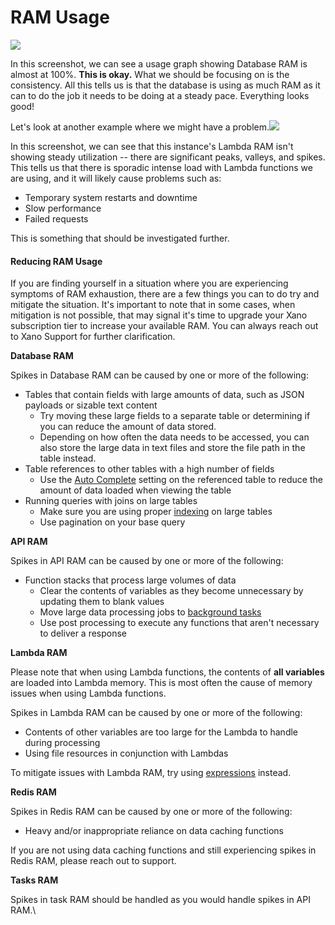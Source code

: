 # RAM Usage

![](https://files.gitbook.com/v0/b/gitbook-x-prod.appspot.com/o/spaces%2F-M8Si5XvG2QHSLi9JcVY%2Fuploads%2FJpxfXYc4Mk4iqiGa7wFc%2Fimage.png?alt=media\&token=66363a03-34a6-4b6f-9c4a-ca441a0993cf)

In this screenshot, we can see a usage graph showing Database RAM is almost at 100%. **This is okay.** What we should be focusing on is the consistency. All this tells us is that the database is using as much RAM as it can to do the job it needs to be doing at a steady pace. Everything looks good!

Let's look at another example where we might have a problem.![](https://files.gitbook.com/v0/b/gitbook-x-prod.appspot.com/o/spaces%2F-M8Si5XvG2QHSLi9JcVY%2Fuploads%2FSVKWvQg8qjoYLskZyUCo%2Fimage.png?alt=media\&token=0373aa27-8ec2-4446-b69d-8e3997a8cfa4)

In this screenshot, we can see that this instance's Lambda RAM isn't showing steady utilization -- there are significant peaks, valleys, and spikes. This tells us that there is sporadic intense load with Lambda functions we are using, and it will likely cause problems such as:

* Temporary system restarts and downtime
* Slow performance
* Failed requests

This is something that should be investigated further.

#### Reducing RAM Usage <a href="#reducing-ram-usage" id="reducing-ram-usage"></a>

If you are finding yourself in a situation where you are experiencing symptoms of RAM exhaustion, there are a few things you can to do try and mitigate the situation. It's important to note that in some cases, when mitigation is not possible, that may signal it's time to upgrade your Xano subscription tier to increase your available RAM. You can always reach out to Xano Support for further clarification.

**Database RAM**

Spikes in Database RAM can be caused by one or more of the following:

* Tables that contain fields with large amounts of data, such as JSON payloads or sizable text content
  * Try moving these large fields to a separate table or determining if you can reduce the amount of data stored.
  * Depending on how often the data needs to be accessed, you can also store the large data in text files and store the file path in the table instead.
* Table references to other tables with a high number of fields
  * Use the [Auto Complete](../../the-database/database-basics/relationships.md#auto-complete) setting on the referenced table to reduce the amount of data loaded when viewing the table
* Running queries with joins on large tables
  * Make sure you are using proper [indexing](../../the-database/database-performance-and-maintenance/indexing.md) on large tables
  * Use pagination on your base query

**API RAM**

Spikes in API RAM can be caused by one or more of the following:

* Function stacks that process large volumes of data
  * Clear the contents of variables as they become unnecessary by updating them to blank values
  * Move large data processing jobs to [background tasks](../../the-function-stack/building-with-visual-development/background-tasks.md)​
  * Use post processing to execute any functions that aren't necessary to deliver a response

**Lambda RAM**

Please note that when using Lambda functions, the contents of **all variables** are loaded into Lambda memory. This is most often the cause of memory issues when using Lambda functions.

Spikes in Lambda RAM can be caused by one or more of the following:

* Contents of other variables are too large for the Lambda to handle during processing
* Using file resources in conjunction with Lambdas

To mitigate issues with Lambda RAM, try using [expressions](../../the-function-stack/data-types/expression.md) instead.

**Redis RAM**

Spikes in Redis RAM can be caused by one or more of the following:

* Heavy and/or inappropriate reliance on data caching functions

If you are not using data caching functions and still experiencing spikes in Redis RAM, please reach out to support.

**Tasks RAM**

Spikes in task RAM should be handled as you would handle spikes in API RAM.\

